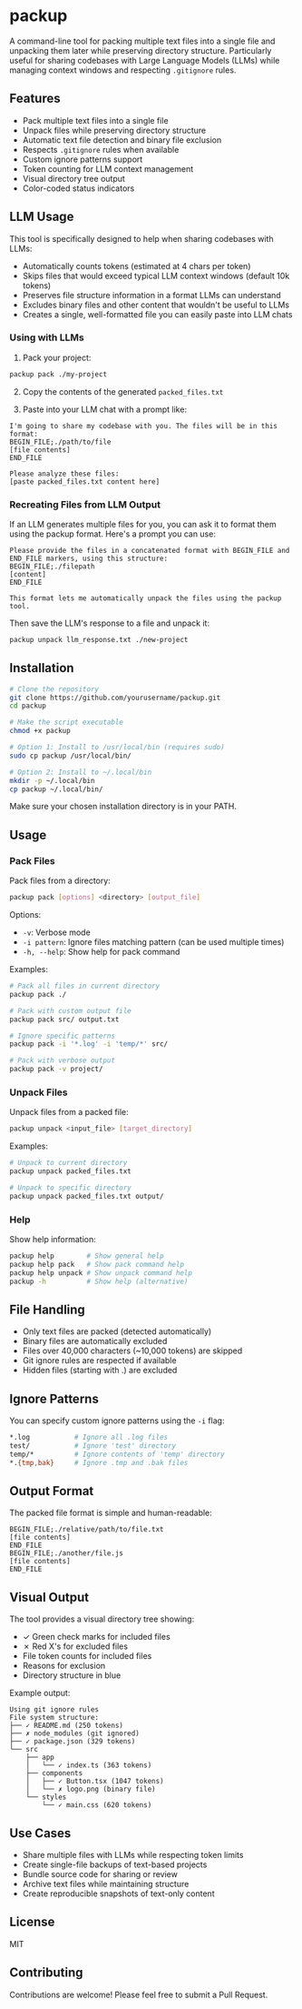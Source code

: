 # packup

A command-line tool for packing multiple text files into a single file and unpacking them later while preserving directory structure. Particularly useful for sharing codebases with Large Language Models (LLMs) while managing context windows and respecting `.gitignore` rules.

## Features

- Pack multiple text files into a single file
- Unpack files while preserving directory structure
- Automatic text file detection and binary file exclusion
- Respects `.gitignore` rules when available
- Custom ignore patterns support
- Token counting for LLM context management
- Visual directory tree output
- Color-coded status indicators

## LLM Usage

This tool is specifically designed to help when sharing codebases with LLMs:

- Automatically counts tokens (estimated at 4 chars per token)
- Skips files that would exceed typical LLM context windows (default 10k tokens)
- Preserves file structure information in a format LLMs can understand
- Excludes binary files and other content that wouldn't be useful to LLMs
- Creates a single, well-formatted file you can easily paste into LLM chats

### Using with LLMs

1. Pack your project:
```bash
packup pack ./my-project
```

2. Copy the contents of the generated `packed_files.txt`

3. Paste into your LLM chat with a prompt like:
```
I'm going to share my codebase with you. The files will be in this format:
BEGIN_FILE;./path/to/file
[file contents]
END_FILE

Please analyze these files:
[paste packed_files.txt content here]
```

### Recreating Files from LLM Output

If an LLM generates multiple files for you, you can ask it to format them using the packup format. Here's a prompt you can use:

```
Please provide the files in a concatenated format with BEGIN_FILE and END_FILE markers, using this structure:
BEGIN_FILE;./filepath
[content]
END_FILE

This format lets me automatically unpack the files using the packup tool.
```

Then save the LLM's response to a file and unpack it:
```bash
packup unpack llm_response.txt ./new-project
```

## Installation

```bash
# Clone the repository
git clone https://github.com/yourusername/packup.git
cd packup

# Make the script executable
chmod +x packup

# Option 1: Install to /usr/local/bin (requires sudo)
sudo cp packup /usr/local/bin/

# Option 2: Install to ~/.local/bin
mkdir -p ~/.local/bin
cp packup ~/.local/bin/
```

Make sure your chosen installation directory is in your PATH.

## Usage

### Pack Files

Pack files from a directory:
```bash
packup pack [options] <directory> [output_file]
```

Options:
- `-v`: Verbose mode
- `-i pattern`: Ignore files matching pattern (can be used multiple times)
- `-h, --help`: Show help for pack command

Examples:
```bash
# Pack all files in current directory
packup pack ./

# Pack with custom output file
packup pack src/ output.txt

# Ignore specific patterns
packup pack -i '*.log' -i 'temp/*' src/

# Pack with verbose output
packup pack -v project/
```

### Unpack Files

Unpack files from a packed file:
```bash
packup unpack <input_file> [target_directory]
```

Examples:
```bash
# Unpack to current directory
packup unpack packed_files.txt

# Unpack to specific directory
packup unpack packed_files.txt output/
```

### Help

Show help information:
```bash
packup help        # Show general help
packup help pack   # Show pack command help
packup help unpack # Show unpack command help
packup -h          # Show help (alternative)
```

## File Handling

- Only text files are packed (detected automatically)
- Binary files are automatically excluded
- Files over 40,000 characters (~10,000 tokens) are skipped
- Git ignore rules are respected if available
- Hidden files (starting with .) are excluded

## Ignore Patterns

You can specify custom ignore patterns using the `-i` flag:

```bash
*.log           # Ignore all .log files
test/           # Ignore 'test' directory
temp/*          # Ignore contents of 'temp' directory
*.{tmp,bak}     # Ignore .tmp and .bak files
```

## Output Format

The packed file format is simple and human-readable:

```
BEGIN_FILE;./relative/path/to/file.txt
[file contents]
END_FILE
BEGIN_FILE;./another/file.js
[file contents]
END_FILE
```

## Visual Output

The tool provides a visual directory tree showing:
- ✓ Green check marks for included files
- ✗ Red X's for excluded files
- File token counts for included files
- Reasons for exclusion
- Directory structure in blue

Example output:
```
Using git ignore rules
File system structure:
├── ✓ README.md (250 tokens)
├── ✗ node_modules (git ignored)
├── ✓ package.json (329 tokens)
└── src
    ├── app
    │   └── ✓ index.ts (363 tokens)
    ├── components
    │   ├── ✓ Button.tsx (1047 tokens)
    │   └── ✗ logo.png (binary file)
    └── styles
        └── ✓ main.css (620 tokens)
```

## Use Cases

- Share multiple files with LLMs while respecting token limits
- Create single-file backups of text-based projects
- Bundle source code for sharing or review
- Archive text files while maintaining structure
- Create reproducible snapshots of text-only content

## License

MIT

## Contributing

Contributions are welcome! Please feel free to submit a Pull Request.

